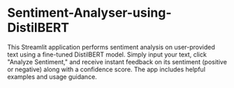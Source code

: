 # Sentiment-Analyser-using-DistilBERT
This Streamlit application performs sentiment analysis on user-provided text using a fine-tuned DistilBERT model. Simply input your text, click "Analyze Sentiment," and receive instant feedback on its sentiment (positive or negative) along with a confidence score. The app includes helpful examples and usage guidance.
